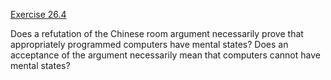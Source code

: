 [Exercise 26.4](26-4/)

Does a refutation of the Chinese room argument necessarily prove that
appropriately programmed computers have mental states? Does an
acceptance of the argument necessarily mean that computers cannot have
mental states?
